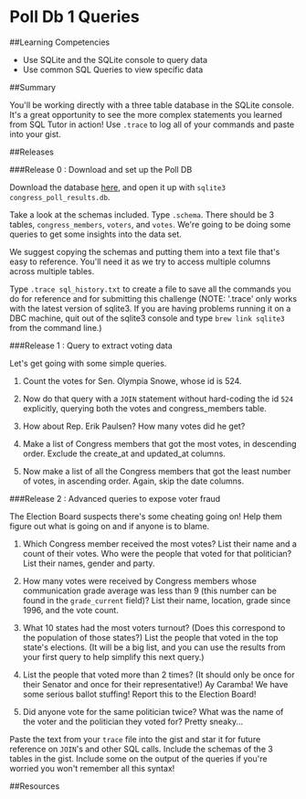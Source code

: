 # Poll Db 1 Queries 
 
##Learning Competencies 

* Use SQLite and the SQLite console to query data
* Use common SQL Queries to view specific data

##Summary 

 You'll be working directly with a three table database in the SQLite console.  It's a great opportunity to see the more complex statements you learned from SQL Tutor in action!  Use `.trace` to log all of your commands and paste into your gist. 
 

##Releases

###Release 0 :  Download and set up the Poll DB

Download the database [here](https://github.com/downloads/dbc-challenges/binary_store/congress_poll_results.db), and open it up with `sqlite3 congress_poll_results.db`.

Take a look at the schemas included.  Type `.schema`.  There should be 3 tables, `congress_members`, `voters`, and `votes`.  We're going to be doing some queries to get some insights into the data set.

We suggest copying the schemas and putting them into a text file that's easy to reference.  You'll need it as we try to access multiple columns across multiple tables.

Type `.trace sql_history.txt` to create a file to save all the commands you do for reference and for submitting this challenge  (NOTE: '.trace' only works with the latest version of sqlite3.  If you are having problems running it on a DBC machine, quit out of the sqlite3 console and type `brew link sqlite3` from the command line.)  


###Release 1 : Query to extract voting data

Let's get going with some simple queries.

1. Count the votes for Sen. Olympia Snowe, whose id is 524.

2. Now do that query with a `JOIN` statement without hard-coding the id `524` explicitly, querying both the votes and congress_members table.

3. How about Rep. Erik Paulsen?  How many votes did he get?

4. Make a list of Congress members that got the most votes, in descending order.  Exclude the create_at and updated_at columns.

5. Now make a list of all the Congress members that got the least number of votes, in ascending order. Again, skip the date columns.


###Release 2 : Advanced queries to expose voter fraud

The Election Board suspects there's some cheating going on!  Help them figure out what is going on and if anyone is to blame.

1. Which Congress member received the most votes? List their name and a count of their votes.  Who were the people that voted for that politician?  List their names, gender and party.

2. How many votes were received by Congress members whose communication grade average was less than 9 (this number can be found in the `grade_current` field)? List their name, location, grade since 1996, and the vote count.

3. What 10 states had the most voters turnout? (Does this correspond to the population of those states?) List the people that voted in the top state's elections.  (It will be a big list, and you can use the results from your first query to help simplify this next query.)

4. List the people that voted more than 2 times? (It should only be once for their Senator and once for their representative!)  Ay Caramba!  We have some serious ballot stuffing! Report this to the Election Board!

5. Did anyone vote for the same politician twice? What was the name of the voter and the politician they voted for?  Pretty sneaky...

Paste the text from your `trace` file into the gist and star it for future reference on `JOIN`'s and other SQL calls.  Include the schemas of the 3 tables in the gist.  Include some on the output of the queries if you're worried you won't remember all this syntax!


<!-- ##Optimize Your Learning  -->

##Resources